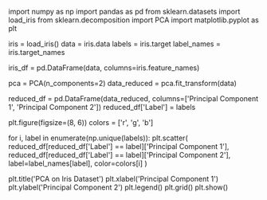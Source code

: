 import numpy as np
import pandas as pd
from sklearn.datasets import load_iris
from sklearn.decomposition import PCA
import matplotlib.pyplot as plt

iris = load_iris()
data = iris.data
labels = iris.target
label_names = iris.target_names

iris_df = pd.DataFrame(data, columns=iris.feature_names)

pca = PCA(n_components=2)
data_reduced = pca.fit_transform(data)

reduced_df = pd.DataFrame(data_reduced, columns=['Principal Component 1', 'Principal Component 2'])
reduced_df['Label'] = labels

plt.figure(figsize=(8, 6))
colors = ['r', 'g', 'b']

for i, label in enumerate(np.unique(labels)):
    plt.scatter(
        reduced_df[reduced_df['Label'] == label]['Principal Component 1'],
        reduced_df[reduced_df['Label'] == label]['Principal Component 2'],
        label=label_names[label],
        color=colors[i]
    )

plt.title('PCA on Iris Dataset')
plt.xlabel('Principal Component 1')
plt.ylabel('Principal Component 2')
plt.legend()
plt.grid()
plt.show()